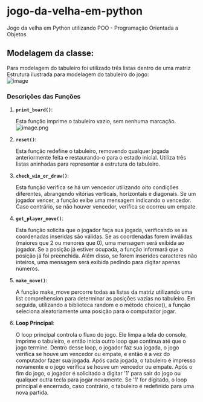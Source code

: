 # jogo-da-velha-em-python
Jogo da velha em Python utilizando POO - Programação Orientada a Objetos  

## Modelagem da classe:  

Para modelagem do tabuleiro foi utilizado três listas dentro de uma matriz  
Estrutura ilustrada para modelagem do tabuleiro do jogo:  
    ![image](https://github.com/s2breninn/jogo-da-velha-em-python/assets/89087720/43660bf8-dfa4-48f2-bfd3-5863cd014862)

### Descrições das Funções

1. __`print_board()`__:  

    Esta função imprime o tabuleiro vazio, sem nenhuma marcação.  
    ![image.png](attachment:image.png)  
  
2. __`reset()`__:  

    Esta função redefine o tabuleiro, removendo qualquer jogada anteriormente feita e restaurando-o para o estado inicial. Utiliza três listas aninhadas para representar a estrutura do tabuleiro.  

3. __`check_win_or_draw()`__:  

    Esta função verifica se há um vencedor utilizando oito condições diferentes, abrangendo vitórias verticais, horizontais e diagonais. Se um jogador vencer, a função exibe uma mensagem indicando o vencedor. Caso contrário, se não houver vencedor, verifica se ocorreu um empate.  
    
4. __`get_player_move()`__:  

    Esta função solicita que o jogador faça sua jogada, verificando se as coordenadas inseridas são válidas. Se as coordenadas forem inválidas (maiores que 2 ou menores que 0), uma mensagem será exibida ao jogador. Se a posição já estiver ocupada, a função informará que a posição já foi preenchida. Além disso, se forem inseridos caracteres não inteiros, uma mensagem será exibida pedindo para digitar apenas números.  
    
5. __`make_move()`__:  

    A função make_move percorre todas as listas da matriz utilizando uma list comprehension para determinar as posições vazias no tabuleiro. Em seguida, utilizando a biblioteca random e o método choice(), a função seleciona aleatoriamente uma posição para o computador jogar.
    
6. __Loop Principal__:

    O loop principal controla o fluxo do jogo. Ele limpa a tela do console, imprime o tabuleiro, e então inicia outro loop que continua até que o jogo termine. Dentro desse loop, o jogador faz sua jogada, o jogo verifica se houve um vencedor ou empate, e então é a vez do computador fazer sua jogada. Após cada jogada, o tabuleiro é impresso novamente e o jogo verifica se houve um vencedor ou empate. Após o fim do jogo, o jogador é solicitado a digitar '1' para sair do jogo ou qualquer outra tecla para jogar novamente. Se '1' for digitado, o loop principal é encerrado, caso contrário, o tabuleiro é redefinido para uma nova partida.
